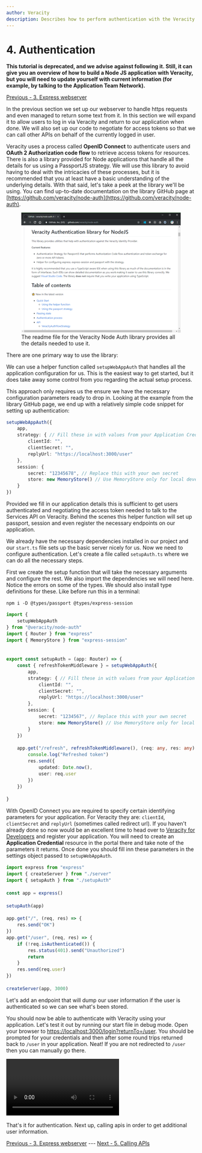 ```yaml
---
author: Veracity
description: Describes how to perform authentication with the Veracity IDP.
---
```


# 4. Authentication
**This tutorial is deprecated, and we advise against following it. Still, it can give you an overview of how to build a Node JS application with Veracity, but you will need to update yourself with current information (for example, by talking to the Application Team Network).**

[Previous - 3. Express webserver](3-express-webserver.md)

In the previous section we set up our webserver to handle https requests and even managed to return some text from it. In this section we will expand it to allow users to log in via Veracity and return to our application when done. We will also set up our code to negotiate for access tokens so that we can call other APIs on behalf of the currently logged in user.

Veracity uses a process called **OpenID Connect** to authenticate users and **OAuth 2 Authorization code flow** to retrieve access tokens for resources. There is also a library provided for Node applications that handle all the details for us using a PassportJS strategy. We will use this library to avoid having to deal with the intricacies of these processes, but it is recommended that you at least have a basic understanding of the underlying details. With that said, let's take a peek at the library we'll be using. You can find up-to-date documentation on the library GitHub page at [https://github.com/veracity/node-auth](https://github.com/veracity/node-auth).

<figure>
	<img src="assets/veracity-node-auth-readme.png"/>
	<figcaption>The readme file for the Veracity Node Auth library provides all the details needed to use it.</figcaption>
</figure>

There are one primary way to use the library:

We can use a helper function called `setupWebAppAuth` that handles all the application configuration for us. This is the easiest way to get started, but it does take away some control from you regarding the actual setup process.

This approach only requires us the ensure we have the necessary configuration parameters ready to drop in. Looking at the example from the library GitHub page, we end up with a relatively simple code snippet for setting up authentication:

```typescript
setupWebAppAuth({
	app,
	strategy: { // Fill these in with values from your Application Credential
		clientId: "",
		clientSecret: "",
		replyUrl: "https://localhost:3000/user"
	},
	session: {
		secret: "12345678", // Replace this with your own secret
		store: new MemoryStore() // Use MemoryStore only for local development
	}
})
```

Provided we fill in our application details this is sufficient to get users authenticated and negotiating the access token needed to talk to the Services API on Veracity. Behind the scenes this helper function will set up passport, session and even register the necessary endpoints on our application.

We already have the necessary dependencies installed in our project and our `start.ts` file sets up the basic server nicely for us. Now we need to configure authentication. Let's create a file called `setupAuth.ts` where we can do all the necessary steps.

First we create the setup function that will take the necessary arguments and configure the rest. We also import the dependencies we will need here. Notice the errors on some of the types. We should also install type definitions for these. Like before run this in a terminal:

```
npm i -D @types/passport @types/express-session
```

```typescript
import {
	setupWebAppAuth
} from "@veracity/node-auth"
import { Router } from "express"
import { MemoryStore } from "express-session"


export const setupAuth = (app: Router) => {
	const { refreshTokenMiddleware } = setupWebAppAuth({
		app,
		strategy: { // Fill these in with values from your Application Credential
			clientId: "",
			clientSecret: "",
			replyUrl: "https://localhost:3000/user"
		},
		session: {
			secret: "1234567", // Replace this with your own secret
			store: new MemoryStore() // Use MemoryStore only for local development
		}
	})

	app.get("/refresh", refreshTokenMiddleware(), (req: any, res: any) => {
		console.log("Refreshed token")
		res.send({
			updated: Date.now(),
			user: req.user
		})
	})
	
}
```


With OpenID Connect you are required to specify certain identifying parameters for your application. For Veracity they are: `clientId`, `clientSecret` and `replyUrl` (sometimes called redirect url). If you haven't already done so now would be an excellent time to head over to [Veracity for Developers](https://developer.veracity.com) and register your application. You will need to create an **Application Credential** resource in the portal there and take note of the parameters it returns. Once done you should fill inn these parameters in the settings object passed to `setupWebAppAuth`.

```typescript
import express from "express"
import { createServer } from "./server"
import { setupAuth } from "./setupAuth"

const app = express()

setupAuth(app)

app.get("/", (req, res) => {
	res.send("OK")
})
app.get("/user", (req, res) => {
	if (!req.isAuthenticated()) {
		res.status(401).send("Unauthorized")
		return
	}
	res.send(req.user)
})

createServer(app, 3000)
```
Let's add an endpoint that will dump our user information if the user is authenticated so we can see what's been stored.

You should now be able to authenticate with Veracity using your application. Let's test it out by running our start file in debug mode. Open your browser to [https://localhost:3000/login?returnTo=/user](https://localhost:3000/login?returnTo=/user). You should be prompted for your credentials and then after some round trips returned back to `/user` in your application. Neat! If you are not redirected to `/user` then you can manually go there.

<video controls loop>
	<source src="assets/authentication-working.mp4">
</video>

That's it for authentication. Next up, calling apis in order to get additional user information.

[Previous - 3. Express webserver](3-express-webserver.md) --- [Next - 5. Calling APIs](5-calling-apis.md)
